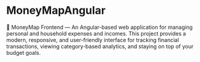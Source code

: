 # MoneyMapAngular

💸 MoneyMap Frontend — An Angular-based web application for managing personal and household expenses and incomes. This project provides a modern, responsive, and user-friendly interface for tracking financial transactions, viewing category-based analytics, and staying on top of your budget goals.

